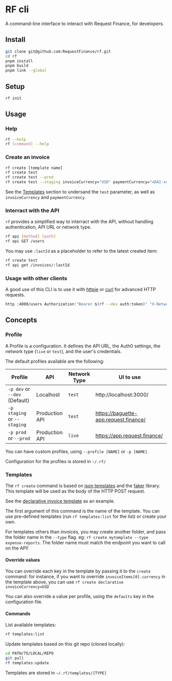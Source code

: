 # RF cli

A command-line interface to interact with Request Finance, for developers.

## Install
```bash
git clone git@github.com:RequestFinance/rf.git
cd rf
pnpm install
pnpm build
pnpm link --global
```

## Setup

```bash
rf init
```

## Usage

### Help

```bash
rf --help
rf [command] --help
```

### Create an invoice
```bash
rf create [template name]
rf create test
rf create test --prod
rf create test --staging invoiceCurrency="USD" paymentCurrency="xDAI-xdai"
```

See the [Templates](#Templates) section to undersand the `test` parameter, as well as `invoiceCurrency` and `paymentCurrency`. 


### Interract with the API

`rf` provides a simplified way to interract with the API, without handling authentication, API URL or network type. 

```bash
rf api [method] [path]
rf api GET /users
```

You may use `:lastId` as a placeholder to refer to the latest created item:
```bash
rf create test
rf api get /invoices/:lastId
```

### Usage with other clients

A good use of this CLI is to use it with [httpie](https://httpie.io/) or [curl](https://curl.se/) for advanced HTTP requests.

```bash
http :4000/users Authorization:"Bearer $(rf --dev auth:token)" "X-Network":test
```


## Concepts

### Profile

A Profile is a configuration. It defines the API URL, the Auth0 settings, the network type (`live` or `test`), and the user's credentials.

The default profiles available are the following:

| Profile                       | API            | Network Type | UI to use                             |
| ----------------------------- | -------------- | ------------ | ------------------------------------- |
| `-p dev` or `--dev` (Default) | Localhost      | `test`       | http://localhost:3000/                |
| `-p staging` or `--staging`   | Production API | `test`       | https://baguette-app.request.finance/ |
| `-p prod` or `--prod`         | Production API | `live`       | https://app.request.finance/          |

You can have custom profiles, using `--profile [NAME]` or `-p [NAME]`.

Configuration for the profiles is stored in `~/.rf/`


### Templates
The `rf create` command is based on [json templates](https://github.com/datavis-tech/json-templates) and the [faker](https://www.npmjs.com/package/@faker-js/faker) library. This template will be used as the body of the HTTP POST request.

See the [declarative invoice template](./.templates/invoices/declarative.json) as an example. 

The first argument of this command is the name of the template. You can use pre-defined templates (run `rf templates:list` for the list) or create your own.

For templates others than invoices, you may create another folder, and pass the folder name in the `--type` flag. eg: `rf create mytemplate --type expense-reports`. The folder name must match the endpoint you want to call on the API!

#### Override values
You can override each key in the template by passing it to the `create` command: for instance, if you want to override `invoiceItems[0].currency` in the template above, you can use `rf create declarative invoiceCurrency=USD`

You can also override a value per profile, using the `defaults` key in the configuration file.

#### Commands

List available templates: 
```bash 
rf templates:list
```

Update templates based on this git repo (cloned locally):
```bash 
cd PATH/TO/LOCAL/REPO
git pull
rf templates:update
```


Templates are stored in `~/.rf/templates/[TYPE]`

